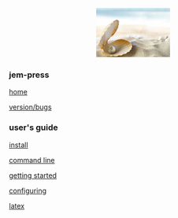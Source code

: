 <p style="text-align: center; margin-left: 0 !important;">
<img src="images/pearl.jpg" width=150 height=100>
</p>
<!--$$\hspace{-1em}\huge e \propto \frac{1}{c}$$-->
<!--<i class="fa fa-magnet fa-5x"></i>-->

### jem-press
[home](index.html)

[version/bugs](bugs.html)

### user's guide
[install](install.html)

[command line](command_line.html)

[getting started](getting_started.html)

[configuring](configuring.html)

[latex](latex.html)





